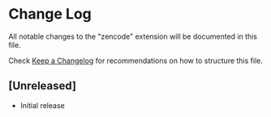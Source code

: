 # Change Log

All notable changes to the "zencode" extension will be documented in this file.

Check [Keep a Changelog](http://keepachangelog.com/) for recommendations on how to structure this file.

## [Unreleased]

- Initial release